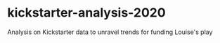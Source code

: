 # kickstarter-analysis-2020
Analysis on Kickstarter data to unravel trends for funding Louise's play

